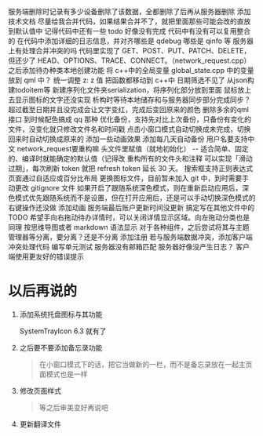 
服务端删除时记录有多少设备删除了该数据，全都删除了后再从服务器删除
添加技术文档
尽量给我合并代码，如果结果合并不了，就把里面那些可能会改的直放到默认值中
记得代码中还有一些 todo 好像没有完成
代码中有没有可以复用整合的
在代码中添加详细的日志信息，并对齐哪些是 qdebug 哪些是 qinfo 等
服务器上有处理合并冲突的吗
代码里实现了 GET、POST、PUT、PATCH、DELETE，但还少了 HEAD、OPTIONS、TRACE、CONNECT。（network_request.cpp）
之后添加待办种类本地创建功能
将 c++中的全局变量 global_state.cpp 中的变量放到 qml 中？
统一调整 z: z 值
把函数都移动到 c++中
日期筛选不见了
从json构建todoitem等
新建序列化文件夹serialization，将序列化部分放到里面
鼠标放上去显示图标的文字还没实现
析构时等待本地储存和与服务器同步部分完成同步？
超过截至日期并且没完成会让文字变红，完成后变回原来的颜色
删除多余的qml接口
到时候配色搞成 qq 那种
优化备份，支持先对比上次备份，只备份有变化的文件，没变化就只修改文件名和时间戳
点击小窗口模式自动切换成未完成，切换回来时自动切换成原来的
添加一些动画效果
添加每几天自动备份
用户名要支持中文
network_request要重构嘛
头文件里赋值（就地初始化） -- 适合简单、固定的、编译时就能确定的默认值（记得改
重构所有的文件头和注释
可以实现「滑动过期」，每次刷新 token 就把 refresh token 延长 30 天。
搜索框支持正则表达式
页面通过自适应或百分比布局
更换图标文件，目前暂未加入 git 中，到时需要手动更改 gitignore 文件
如果开启了跟随系统深色模式，则在重新启动应用后，深色模式优先跟随系统而不是设置，但在打开应用后，还是可以手动切换深色模式的
右键操作还没做
添加动画
服务端最后账户更新时间没更新
搞定写在其他文件中的 TODO
希望手向右拖动待办详情时，可以关闭详情显示区域。向左拖动分类也是同理
按思维导图或者 markdown 语法显示
对于各种组件，之后尝试将其与主题管理器等分离，要分离？还是不分离
添加注册
若与服务端数据冲突，添加客户端冲突处理代码
编写单元测试
服务器没有邮箱匹配
服务器好像没产生日志？
客户端使用更友好的错误提示

# 以后再说的

1. 添加系统托盘图标与其功能

   SystemTrayIcon 6.3 就有了

2. 之后要不要添加备忘录功能

   > 在小窗口模式下的话，把它当做新的一栏，而不是备忘录放在一起主页面模式也是一样

3. 修改页面样式
   > 等之后审美变好再说吧

4. 更新翻译文件

